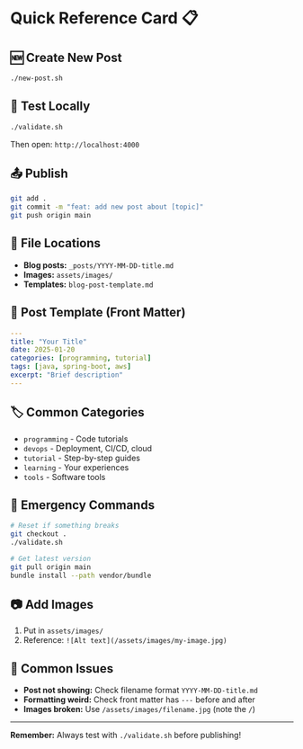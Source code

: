 # Quick Reference Card 📋

## 🆕 Create New Post

```bash
./new-post.sh
```

## 🧪 Test Locally

```bash
./validate.sh
```

Then open: `http://localhost:4000`

## 📤 Publish

```bash
git add .
git commit -m "feat: add new post about [topic]"
git push origin main
```

## 📂 File Locations

- **Blog posts:** `_posts/YYYY-MM-DD-title.md`
- **Images:** `assets/images/`
- **Templates:** `blog-post-template.md`

## 📝 Post Template (Front Matter)

```yaml
---
title: "Your Title"
date: 2025-01-20
categories: [programming, tutorial]
tags: [java, spring-boot, aws]
excerpt: "Brief description"
---
```

## 🏷️ Common Categories

- `programming` - Code tutorials
- `devops` - Deployment, CI/CD, cloud
- `tutorial` - Step-by-step guides
- `learning` - Your experiences
- `tools` - Software tools

## 🔧 Emergency Commands

```bash
# Reset if something breaks
git checkout .
./validate.sh

# Get latest version
git pull origin main
bundle install --path vendor/bundle
```

## 📷 Add Images

1. Put in `assets/images/`
2. Reference: `![Alt text](/assets/images/my-image.jpg)`

## 🐛 Common Issues

- **Post not showing:** Check filename format `YYYY-MM-DD-title.md`
- **Formatting weird:** Check front matter has `---` before and after
- **Images broken:** Use `/assets/images/filename.jpg` (note the `/`)

---
**Remember:** Always test with `./validate.sh` before publishing!
